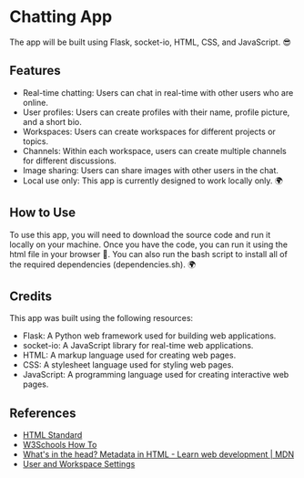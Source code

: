 <body> <h1>Chatting App</h1> <p>The app will be built using Flask, socket-io, HTML, CSS, and JavaScript. 😎</p>
<h2>Features</h2>
<ul>
	<li>Real-time chatting: Users can chat in real-time with other users who are online.</li>
	<li>User profiles: Users can create profiles with their name, profile picture, and a short bio.</li>
	<li>Workspaces: Users can create workspaces for different projects or topics.</li>
	<li>Channels: Within each workspace, users can create multiple channels for different discussions.</li>
	<li>Image sharing: Users can share images with other users in the chat.</li>
	<li>Local use only: This app is currently designed to work locally only. 🌍</li>
</ul>

<h2>How to Use</h2>
<p>To use this app, you will need to download the source code and run it locally on your machine. Once you have the code, you can run it using the html file in your browser 🚀. You can also run the bash script to install all of the required dependencies (dependencies.sh). 🌍</p>

<h2>Credits</h2>
<p>This app was built using the following resources:</p>
<ul>
	<li>Flask: A Python web framework used for building web applications.</li>
	<li>socket-io: A JavaScript library for real-time web applications.</li>
	<li>HTML: A markup language used for creating web pages.</li>
	<li>CSS: A stylesheet language used for styling web pages.</li>
	<li>JavaScript: A programming language used for creating interactive web pages.</li>
</ul>

<h2>References</h2>
<ul>
	<li><a href="https://html.spec.whatwg.org">HTML Standard</a></li>
	<li><a href="https://www.w3schools.com/howto/">W3Schools How To</a></li>
	<li><a href="https://developer.mozilla.org/en-US/docs/Learn/HTML/Introduction_to_HTML/The_head_metadata_in_HTML">What's in the head? Metadata in HTML - Learn web development | MDN</a></li>
	<li><a href="https://code.visualstudio.com/docs/getstarted/settings">User and Workspace Settings</a></li>
</ul>
